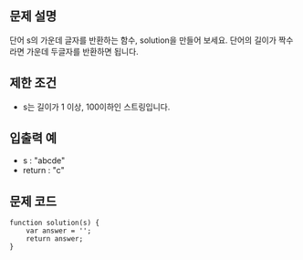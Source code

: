 ## 문제 설명

단어 s의 가운데 글자를 반환하는 함수, solution을 만들어 보세요. 단어의 길이가 짝수라면 가운데 두글자를 반환하면 됩니다.

## 제한 조건

- s는 길이가 1 이상, 100이하인 스트링입니다.

## 입출력 예

- s : "abcde"	
- return : "c"

## 문제 코드

```
function solution(s) {
    var answer = '';
    return answer;
}
```
